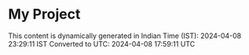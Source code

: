 # My Project

This content is dynamically generated in Indian Time (IST): 2024-04-08 23:29:11 IST
Converted to UTC: 2024-04-08 17:59:11 UTC
